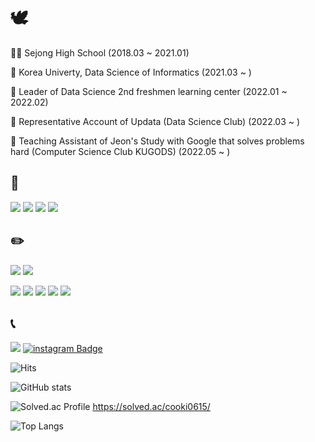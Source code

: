 # 🕊️
🧑‍🎓 Sejong High School (2018.03 ~ 2021.01)

🐯 Korea Univerty, Data Science of Informatics (2021.03 ~ )

🐯 Leader of Data Science 2nd freshmen learning center (2022.01 ~ 2022.02)

🐯 Representative Account of Updata (Data Science Club) (2022.03 ~ )

🐯 Teaching Assistant of Jeon's Study with Google that solves problems hard (Computer Science Club KUGODS) (2022.05 ~ )

## 🔨
<img src="https://img.shields.io/badge/Python-3766AB?style=flat-square&logo=Python&logoColor=white"/></a>
<img src="https://img.shields.io/badge/C-A8B9CC?style=flat-square&logo=C&logoColor=white"/></a>
<img src="https://img.shields.io/badge/C++-00599C?style=flat-square&logo=cplusplus&logoColor=white"/></a>
<img src="https://img.shields.io/badge/R-276DC3?style=flat-square&logo=R&logoColor=white"/></a>

## ✏️
<img src="https://img.shields.io/badge/Sololearn-149EF2?style=flat-square&logo=Sololearn&logoColor=white"/></a>
<img src="https://img.shields.io/badge/Google_Colab-F9AB00?style=flat-square&logo=GoogleColab&logoColor=white"/></a>

<img src="https://img.shields.io/badge/scikit_learn-F7931E?style=flat-square&logo=scikit-learn&logoColor=white"/></a>
<img src="https://img.shields.io/badge/NumPy-013243?style=flat-square&logo=NumPy&logoColor=white"/></a>
<img src="https://img.shields.io/badge/pandas-150458?style=flat-square&logo=pandas&logoColor=white"/></a>
<img src="https://img.shields.io/badge/TensorFlow-FF6F00?style=flat-square&logo=TensorFlow&logoColor=white"/></a>
<img src="https://img.shields.io/badge/Keras-D00000?style=flat-square&logo=Keras&logoColor=white"/></a>

## 📞
<a href="mailto:cooki0615@korea.ac.kr" target="_blank"><img src="https://img.shields.io/badge/Gmail-EA4335?style=flat-square&logoGmail&logoColor=white" ></a>
[![instagram Badge](https://img.shields.io/badge/@99_bidulki_99-E4405F?style=flat-square&logo=Instagram&logoColor=white)](https://www.instagram.com/99_bidulki_99/) &nbsp;

![Hits](https://hits.seeyoufarm.com/api/count/incr/badge.svg?url=https%3A%2F%2Fgithub.com%2Fbidulki-99&count_bg=%23B2B2B2&title_bg=%23000000&icon=&icon_color=%23E7E7E7&title=VISIT&edge_flat=false)&nbsp;

![GitHub stats](https://github-readme-stats.vercel.app/api?username=bidulki-99&show_icons=true&theme=radical)

![Solved.ac Profile](http://mazassumnida.wtf/api/v2/generate_badge?boj=cooki0615) https://solved.ac/cooki0615/

![Top Langs](https://github-readme-stats.vercel.app/api/top-langs/?username=bidulki-99&layout=compact)
